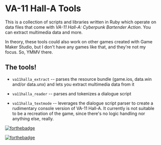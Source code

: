# VA-11 Hall-A Tools

This is a collection of scripts and libraries written in Ruby which operate
on data files that come with _VA-11 Hall-A: Cyberpunk Bartender Action_. You
can extract multimedia data and more.

In theory, these tools could also work on other games created with Game
Maker Studio, but I don't have any games like that, and they're not my
focus. So, YMMV there.


## The tools!

- `va11halla_extract` -- parses the resource bundle (game.ios, data.win
  and/or data.unx) and lets you extract multimedia data from it

- `va11halla_reader` -- parses and tokenizes a dialogue script

- `va11halla_textmode` -- leverages the dialogue script parser to create a
  rudimentary console version of VA-11 Hall-A. It currently is not suitable
  to be a recreation of the game, since there's no logic handling nor
  anything else, really.


[![forthebadge](https://forthebadge.com/images/badges/made-with-ruby.svg)](https://forthebadge.com)

[![forthebadge](https://forthebadge.com/images/badges/built-by-codebabes.svg)](https://forthebadge.com)
